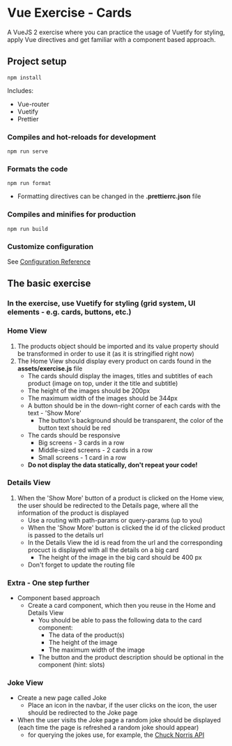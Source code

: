 # Vue Exercise - Cards
A VueJS 2 exercise where you can practice the usage of Vuetify for styling, apply Vue directives and get familiar with a component based approach.

## Project setup
```
npm install
```
Includes:
* Vue-router
* Vuetify
* Prettier

### Compiles and hot-reloads for development
```
npm run serve
```

### Formats the code
```
npm run format
```
- Formatting directives can be changed in the **.prettierrc.json** file

### Compiles and minifies for production
```
npm run build
```

### Customize configuration
See [Configuration Reference](https://cli.vuejs.org/config/)

## The basic exercise

### In the exercise, use Vuetify for styling (grid system, UI elements - e.g. cards, buttons, etc.)

### Home View
1. The products object should be imported and its value property should be transformed in order to use it (as it is stringified right now)
2. The Home View should display every product on cards found in the **assets/exercise.js** file
   * The cards should display the images, titles and subtitles of each product (image on top, under it the title and subtitle)
   * The height of the images should be 200px
   * The maximum width of the images should be 344px
   * A button should be in the down-right corner of each cards with the text - 'Show More'
     * The button's background should be transparent, the color of the button text should be red
   * The cards should be responsive
     * Big screens - 3 cards in a row
     * Middle-sized screens - 2 cards in a row
     * Small screens - 1 card in a row
   * **Do not display the data statically, don't repeat your code!**

### Details View
1. When the 'Show More' button of a product is clicked on the Home view, the user should be redirected to the Details page, where all the information of the product is displayed
   * Use a routing with path-params or query-params (up to you)
   * When the 'Show More' button is clicked the id of the clicked product is passed to the details url
   * In the Details View the id is read from the url and the corresponding procuct is displayed with all the details on a big card
     * The height of the image in the big card should be 400 px
   * Don't forget to update the routing file

### Extra - One step further
* Component based approach
  * Create a card component, which then you reuse in the Home and Details View
    * You should be able to pass the following data to the card component:
      * The data of the product(s)
      * The height of the image
      * The maximum width of the image
    * The button and the product description should be optional in the component (hint: slots) 

### Joke View
* Create a new page called Joke
  * Place an icon in the navbar, if the user clicks on the icon, the user should be redirected to the Joke page
* When the user visits the Joke page a random joke should be displayed (each time the page is refreshed a random joke should appear)
  * for querying the jokes use, for example, the [Chuck Norris API](https://api.chucknorris.io/)
   
